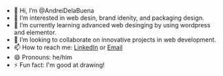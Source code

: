 - 👋 Hi, I’m @AndreiDelaBuena
- 👀 I’m interested in web desin, brand idenity, and packaging design.
- 🌱 I’m currently learning advanced web desinging by using wordpress and elementor.
- 💞️ I’m looking to collaborate on innovative projects in web development.
- 📫 How to reach me: [LinkedIn](https://www.linkedin.com/in/andrei-delabuena) or [Email](mailto:delabuenaandrei27@gmail.com)
- 😄 Pronouns: he/him
- ⚡ Fun fact: I'm good at drawing!

<!---
AndreiDelaBuena/AndreiDelaBuena is a ✨ special ✨ repository because its `README.md` (this file) appears on your GitHub profile.
You can click the Preview link to take a look at your changes.
--->
